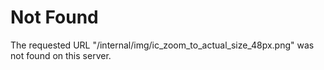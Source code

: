 # Not Found
The requested URL "/internal/img/ic_zoom_to_actual_size_48px.png" was not found on this server.
